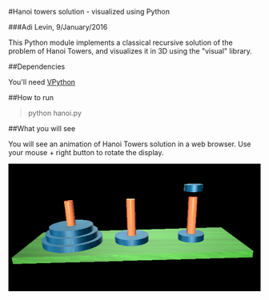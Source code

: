 #Hanoi towers solution - visualized using Python

###Adi Levin, 9/January/2016

This Python module implements a classical recursive solution of the problem of Hanoi Towers, and visualizes it in 3D using the "visual" library.

##Dependencies

You'll need [VPython](http://vpython.org/)

##How to run

> python hanoi.py

##What you will see

You will see an animation of Hanoi Towers solution in a web browser. Use your mouse + right button to rotate the display.

![](snapshot.png)